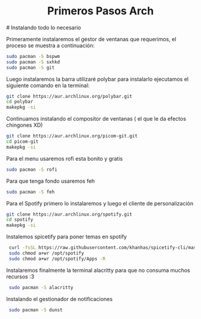 <h1 align="center">Primeros Pasos Arch</h1>
# Instalando todo lo necesario

Primeramente instalaremos el gestor de ventanas que requerimos, el proceso se muestra a continuación:

```bash
sudo pacman -S bspwm
sudo pacman -S sxhkd
sudo pacman -S git
```

Luego instalaremos la barra utilizaré polybar para instalarlo ejecutamos el siguiente comando en la terminal:

```bash
git clone https://aur.archlinux.org/polybar.git
cd polybar
makepkg -si
```

Continuamos instalando el compositor de ventanas ( el que le da efectos chingones XD)

```bash
git clone https://aur.archlinux.org/picom-git.git
cd picom-git
makepkg -si
```

Para el menu usaremos rofi esta bonito y gratis

```bash
sudo pacman -S rofi
```

Para que tenga fondo usaremos feh

```bash
sudo pacman -S feh
```

Para el Spotify primero lo instalaremos y luego el cliente de personalización

```bash
git clone https://aur.archlinux.org/spotify.git
cd spotify
makepkg -si
```

Instalemos spicetify para poner temas en spotify

```bash
 curl -fsSL https://raw.githubusercontent.com/khanhas/spicetify-cli/master/install.sh | sh
 sudo chmod a+wr /opt/spotify
 sudo chmod a+wr /opt/spotify/Apps -R
 ```

Instalaremos finalmente la terminal alacritty para que no consuma muchos recursos :3

```bash
 sudo pacman -S alacritty
 ```

Instalando el gestionador de notificaciones

```bash
 sudo pacman -S dunst
```
